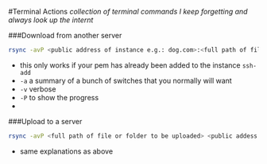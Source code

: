 #Terminal Actions
<i>collection of terminal commands I keep forgetting and always look up the internt</i>

###Download from another server
```bash
rsync -avP <public address of instance e.g.: dog.com>:<full path of file or folder to be downloaded> .
```
* this only works if your pem has already been added to the instance `ssh-add`
* `-a` a summary of a bunch of switches that you normally will want
* `-v` verbose
* `-P` to show the progress
* 

###Upload to a server
```bash
rsync -avP <full path of file or folder to be uploaded> <public addess of instance>:<upload path>
```
* same explanations as above
